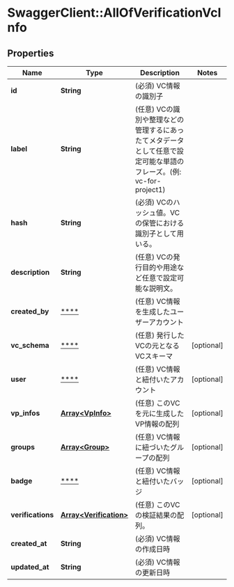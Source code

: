 # SwaggerClient::AllOfVerificationVcInfo

## Properties
Name | Type | Description | Notes
------------ | ------------- | ------------- | -------------
**id** | **String** | (必須) VC情報の識別子 | 
**label** | **String** | (任意) VCの識別や整理などの管理するにあったてメタデータとして任意で設定可能な単語のフレーズ。(例: vc-for-project1) | 
**hash** | **String** | (必須) VCのハッシュ値。VCの保管における識別子として用いる。 | 
**description** | **String** | (任意) VCの発行目的や用途など任意で設定可能な説明文。 | 
**created_by** | [****](.md) | (任意) VC情報を生成したユーザーアカウント | 
**vc_schema** | [****](.md) | (任意) 発行したVCの元となるVCスキーマ | [optional] 
**user** | [****](.md) | (任意) VC情報と紐付いたアカウント | [optional] 
**vp_infos** | [**Array&lt;VpInfo&gt;**](VpInfo.md) | (任意) このVCを元に生成したVP情報の配列 | [optional] 
**groups** | [**Array&lt;Group&gt;**](Group.md) | (任意) VC情報に紐づいたグループの配列 | [optional] 
**badge** | [****](.md) | (任意) VC情報と紐付いたバッジ | [optional] 
**verifications** | [**Array&lt;Verification&gt;**](Verification.md) | (任意) このVCの検証結果の配列。 | [optional] 
**created_at** | **String** | (必須) VC情報の作成日時 | 
**updated_at** | **String** | (必須) VC情報の更新日時 | 

